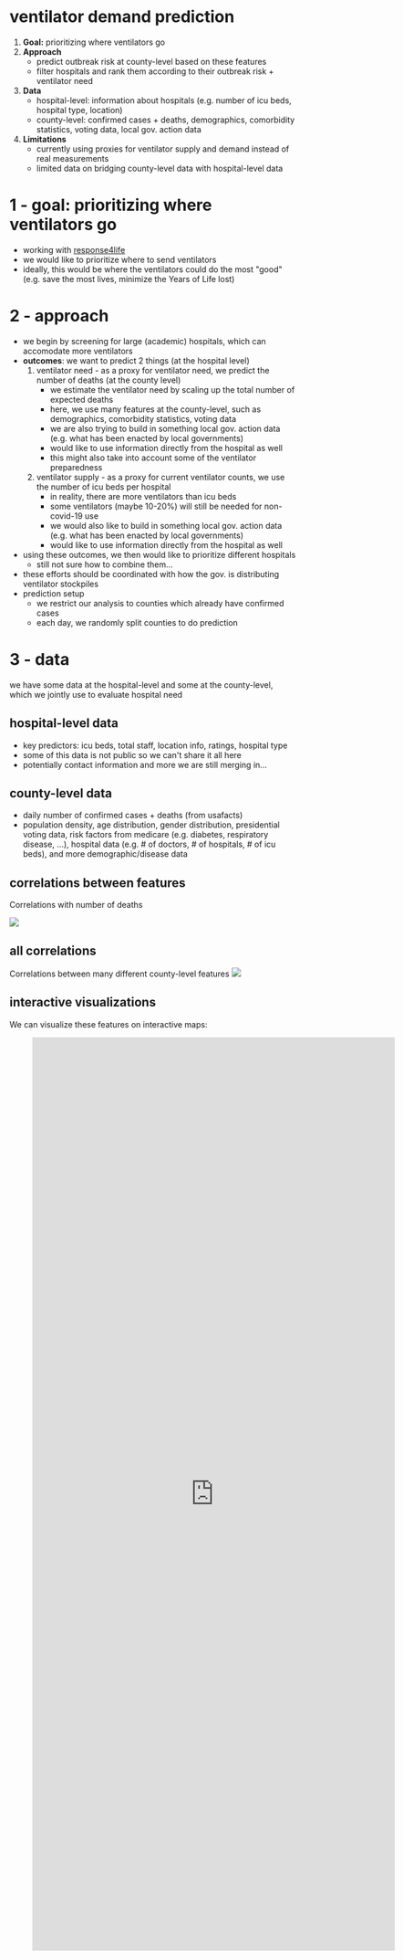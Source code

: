 # ventilator demand prediction

1. **Goal:** prioritizing where ventilators go
2. **Approach** 
    - predict outbreak risk at county-level based on these features
    - filter hospitals and rank them according to their outbreak risk + ventilator need
3. **Data** 
    - hospital-level: information about hospitals (e.g. number of icu beds, hospital type, location)
    - county-level: confirmed cases + deaths, demographics, comorbidity statistics, voting data, local gov. action data
4. **Limitations**
    - currently using proxies for ventilator supply and demand instead of real measurements
    - limited data on bridging county-level data with hospital-level data


# 1 - goal: prioritizing where ventilators go

- working with [response4life](https://response4life.org/)
- we would like to prioritize where to send ventilators
- ideally, this would be where the ventilators could do the most "good" (e.g. save the most lives, minimize the Years of Life lost)

# 2 - approach

- we begin by screening for large (academic) hospitals, which can accomodate more ventilators
- **outcomes**: we want to predict 2 things (at the hospital level)
    1. ventilator need - as a proxy for ventilator need, we predict the number of deaths (at the county level)
        - we estimate the ventilator need by scaling up the total number of expected deaths
        - here, we use many features at the county-level, such as demographics, comorbidity statistics, voting data
        - we are also trying to build in something local gov. action data (e.g. what has been enacted by local governments)
        - would like to use information directly from the hospital as well
        - this might also take into account some of the ventilator preparedness
    2. ventilator supply - as a proxy for current ventilator counts, we use the number of icu beds per hospital
        - in reality, there are more ventilators than icu beds
        - some ventilators (maybe 10-20%) will still be needed for non-covid-19 use
        - we would also like to build in something local gov. action data (e.g. what has been enacted by local governments)
        - would like to use information directly from the hospital as well
- using these outcomes, we then would like to prioritize different hospitals
    - still not sure how to combine them...
- these efforts should be coordinated with how the gov. is distributing ventilator stockpiles
- prediction setup
    - we restrict our analysis to counties which already have confirmed cases
    - each day, we randomly split counties to do prediction


# 3 - data

we have some data at the hospital-level and some at the county-level, which we jointly use to evaluate hospital need

## hospital-level data

- key predictors: icu beds, total staff, location info, ratings, hospital type
- some of this data is not public so we can't share it all here
- potentially contact information and more we are still merging in...


## county-level data

- daily number of confirmed cases + deaths (from usafacts)
- population density, age distribution, gender distribution, presidential voting data, risk factors from medicare (e.g. diabetes, respiratory disease, ...), hospital data (e.g. # of doctors, # of hospitals, # of icu beds), and more demographic/disease data

## correlations between features
Correlations with number of deaths

![](results/correlations.png)

## all correlations

Correlations between many different county-level features
![](results/correlations_heatmap.png)

## interactive visualizations

We can visualize these features on interactive maps:
<figure class="video_container">
  <iframe src="https://yu-group.github.io/covid-19-ventillator-demand-prediction/results/NY.html" frameborder="0" allowfullscreen="true" style="width:150%;height:1600px;"> </iframe>
</figure>